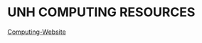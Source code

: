 # UNH COMPUTING RESOURCES

[Computing-Website](https://github.com/unh-comp-resources/unh-comp-resources.git)